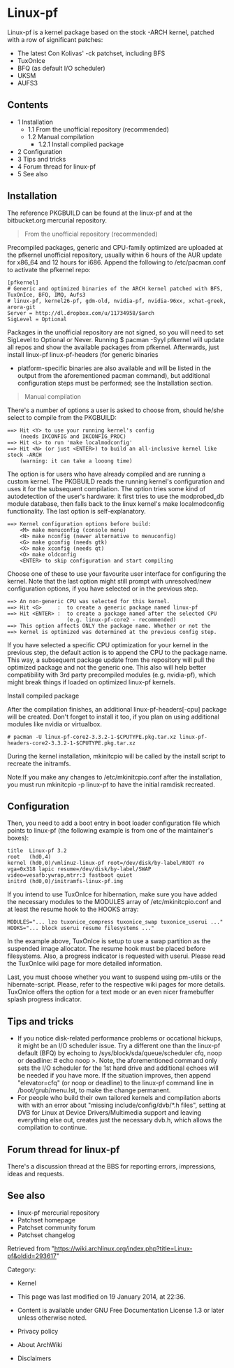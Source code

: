 Linux-pf
========

Linux-pf is a kernel package based on the stock -ARCH kernel, patched
with a row of significant patches:

-   The latest Con Kolivas' -ck patchset, including BFS
-   TuxOnIce
-   BFQ (as default I/O scheduler)
-   UKSM
-   AUFS3

Contents
--------

-   1 Installation
    -   1.1 From the unofficial repository (recommended)
    -   1.2 Manual compilation
        -   1.2.1 Install compiled package
-   2 Configuration
-   3 Tips and tricks
-   4 Forum thread for linux-pf
-   5 See also

Installation
------------

The reference PKGBUILD can be found at the linux-pf and at the
bitbucket.org mercurial repository.

> From the unofficial repository (recommended)

Precompiled packages, generic and CPU-family optimized are uploaded at
the pfkernel unofficial repository, usually within 6 hours of the AUR
update for x86_64 and 12 hours for i686. Append the following to
/etc/pacman.conf to activate the pfkernel repo:

    [pfkernel]
    # Generic and optimized binaries of the ARCH kernel patched with BFS, TuxOnIce, BFQ, IMQ, Aufs3
    # linux-pf, kernel26-pf, gdm-old, nvidia-pf, nvidia-96xx, xchat-greek, arora-git
    Server = http://dl.dropbox.com/u/11734958/$arch
    SigLevel = Optional

Packages in the unofficial repository are not signed, so you will need
to set SigLevel to Optional or Never. Running $ pacman -Syyl pfkernel
will update all repos and show the available packages from pfkernel.
Afterwards, just install linux-pf linux-pf-headers (for generic binaries
- platform-specific binaries are also available and will be listed in
the output from the aforementioned pacman command), but additional
configuration steps must be performed; see the Installation section.

> Manual compilation

There's a number of options a user is asked to choose from, should
he/she select to compile from the PKGBUILD:

    ==> Hit <Y> to use your running kernel's config
        (needs IKCONFIG and IKCONFIG_PROC)
    ==> Hit <L> to run 'make localmodconfig'
    ==> Hit <N> (or just <ENTER>) to build an all-inclusive kernel like stock -ARCH
        (warning: it can take a looong time)

The <Y> option is for users who have already compiled and are running a
custom kernel. The PKGBUILD reads the running kernel's configuration and
uses it for the subsequent compilation. The <L> option tries some kind
of autodetection of the user's hardware: it first tries to use the
modprobed_db module database, then falls back to the linux kernel's make
localmodconfig functionality. The last option is self-explanatory.

    ==> Kernel configuration options before build:
        <M> make menuconfig (console menu)
        <N> make nconfig (newer alternative to menuconfig)
        <G> make gconfig (needs gtk)
        <X> make xconfig (needs qt)
        <O> make oldconfig
        <ENTER> to skip configuration and start compiling

Choose one of these to use your favourite user interface for configuring
the kernel. Note that the last option might still prompt with
unresolved/new configuration options, if you have selected <Y> or <L> in
the previous step.

    ==> An non-generic CPU was selected for this kernel.
    ==> Hit <G>     :  to create a generic package named linux-pf
    ==> Hit <ENTER> :  to create a package named after the selected CPU
                       (e.g. linux-pf-core2 - recommended)
    ==> This option affects ONLY the package name. Whether or not the
    ==> kernel is optimized was determined at the previous config step.

If you have selected a specific CPU optimization for your kernel in the
previous step, the default action is to append the CPU to the package
name. This way, a subsequent package update from the repository will
pull the optimized package and not the generic one. This also will help
better compatibility with 3rd party precompiled modules (e.g.
nvidia-pf), which might break things if loaded on optimized linux-pf
kernels.

Install compiled package

After the compilation finishes, an additional linux-pf-headers[-cpu]
package will be created. Don't forget to install it too, if you plan on
using additional modules like nvidia or virtualbox.

    # pacman -U linux-pf-core2-3.3.2-1-$CPUTYPE.pkg.tar.xz linux-pf-headers-core2-3.3.2-1-$CPUTYPE.pkg.tar.xz

During the kernel installation, mkinitcpio will be called by the install
script to recreate the initramfs.

Note:If you make any changes to /etc/mkinitcpio.conf after the
installation, you must run mkinitcpio -p linux-pf to have the initial
ramdisk recreated.

Configuration
-------------

Then, you need to add a boot entry in boot loader configuration file
which points to linux-pf (the following example is from one of the
maintainer's boxes):

    title  Linux-pf 3.2
    root   (hd0,4)
    kernel (hd0,0)/vmlinuz-linux-pf root=/dev/disk/by-label/ROOT ro vga=0x318 lapic resume=/dev/disk/by-label/SWAP video=vesafb:ywrap,mtrr:3 fastboot quiet
    initrd (hd0,0)/initramfs-linux-pf.img

If you intend to use TuxOnIce for hibernation, make sure you have added
the necessary modules to the MODULES array of /etc/mkinitcpio.conf and
at least the resume hook to the HOOKS array:

    MODULES="... lzo tuxonice_compress tuxonice_swap tuxonice_userui ..."
    HOOKS="... block userui resume filesystems ..."

In the example above, TuxOnIce is setup to use a swap partition as the
suspended image allocator. The resume hook must be placed before
filesystems. Also, a progress indicator is requested with userui. Please
read the TuxOnIce wiki page for more detailed information.

Last, you must choose whether you want to suspend using pm-utils or the
hibernate-script. Please, refer to the respective wiki pages for more
details. TuxOnIce offers the option for a text mode or an even nicer
framebuffer splash progress indicator.

Tips and tricks
---------------

-   If you notice disk-related performance problems or occational
    hickups, it might be an I/O scheduler issue. Try a different one
    than the linux-pf default (BFQ) by echoing to
    /sys/block/sda/queue/scheduler cfq, noop or deadline: # echo noop >.
    Note, the aforementioned command only sets the I/O scheduler for the
    1st hard drive and additional echoes will be needed if you have
    more. If the situation improves, then append "elevator=cfq" (or noop
    or deadline) to the linux-pf command line in /boot/grub/menu.lst, to
    make the change permanent.
-   For people who build their own tailored kernels and compilation
    aborts with with an error about "missing include/config/dvb/*.h
    files", setting <M> at DVB for Linux at Device Drivers/Multimedia
    support and leaving everything else out, creates just the necessary
    dvb.h, which allows the compilation to continue.

Forum thread for linux-pf
-------------------------

There's a discussion thread at the BBS for reporting errors,
impressions, ideas and requests.

See also
--------

-   linux-pf mercurial repository
-   Patchset homepage
-   Patchset community forum
-   Patchset changelog

Retrieved from
"https://wiki.archlinux.org/index.php?title=Linux-pf&oldid=293617"

Category:

-   Kernel

-   This page was last modified on 19 January 2014, at 22:36.
-   Content is available under GNU Free Documentation License 1.3 or
    later unless otherwise noted.
-   Privacy policy
-   About ArchWiki
-   Disclaimers
